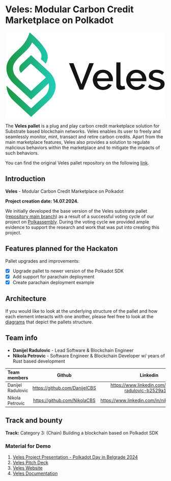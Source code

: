 # Veles: Modular Carbon Credit Marketplace on Polkadot

![title](doc/veles-logo.png)

The <b>Veles pallet</b> is a plug and play carbon credit marketplace solution for Substrate based blockchain networks. Veles enables its user to freely and seamlessly monitor, mint, transact and retire carbon credits. Apart from the main marketplace features, Veles also provides a solution to regulate malicious behaviors within the marketplace and to mitigate the impacts of such behaviors.

You can find the original Veles pallet repository on the following [link](https://github.com/Ceres-Blockchain-Solutions/veles-pallet/tree/polkadot-hackaton-2024).

## Introduction

<b>Veles</b> - Modular Carbon Credit Marketplace on Polkadot

<b>Project creation date: 14.07.2024.</b>

We initially developed the base version of the Veles substrate pallet ([repository main branch](https://github.com/Ceres-Blockchain-Solutions/veles-pallet.git)) as a result of a successful voting cycle of our project on [Polkassembly](https://polkadot.polkassembly.io/referenda/496). During the voting cycle we provided ample evidence to support the research and work that was put into creating this project.

## Features planned for the Hackaton

Pallet upgrades and improvements:

- [x] Upgrade pallet to newer version of the Polkadot SDK
- [x] Add support for parachain deployment
- [x] Create parachain deployment example

## Architecture

If you would like to look at the underlying structure of the pallet and how each element interacts with one another, please feel free to look at the [diagrams](https://drive.google.com/file/d/1Iq0n3RrZHUGftbolThfKSwm4ME6Qs5fP/view?usp=sharing) that depict the pallets structure.

## Team info

- **Danijel Radulovic** - Lead Software & Blockchain Engineer
- **Nikola Petrovic** - Software Engineer & Blockchain Developer w/ years of Rust based development

| Team members      |            Github             |                         Linkedin                         |
| :---------------- | :---------------------------: | :------------------------------------------------------: |
| Danijel Radulovic | https://github.com/DanijelCBS | https://www.linkedin.com/in/danijel-radulovic-b2529a172/ |
| Nikola Petrovic   | https://github.com/NikolaCBS  |      https://www.linkedin.com/in/nikolapetrovic12/       |

## Track and bounty

**Track:** Category 3: (Chain) Building a blockchain based on Polkadot SDK

### Material for Demo

1. [Veles Project Presentation - Polkadot Day in Belgrade 2024](https://drive.google.com/file/d/1DGuN5zgZrO81sE3PfpB_0_M5v-L4gJQJ/view?usp=drivesdk)
2. [Veles Pitch Deck](https://docsend.com/view/5ywwa477awtv93mj)
3. [Veles Website](https://veles.technology/)
4. [Veles Documentation](https://veles-carbon-credits.gitbook.io/veles-carbon-credits-pallet)
